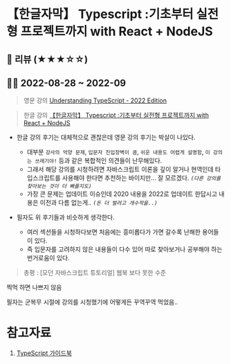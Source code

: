 # 【한글자막】 Typescript :기초부터 실전형 프로젝트까지 with React + NodeJS

## 💛 리뷰 (★★★☆☆)
## 👨‍🎓 2022-08-28 ~ 2022-09

> 영문 강의
[Understanding TypeScript - 2022 Edition](https://www.udemy.com/course/understanding-typescript/#questions/8835948)

> 한글 강의
[【한글자막】 Typescript :기초부터 실전형 프로젝트까지 with React + NodeJS](https://www.udemy.com/course/best-typescript-21/)

- 한글 강의 후기는 대체적으로 괜찮은데 영문 강의 후기는 박살이 나있다.
  - 대부분 `강사의 억양 문제`, `입문자 진입장벽이 큼`, `쉬운 내용도 어렵게 설명함`, `이 강의는 쓰레기야!` 등과 같은 복합적인 의견들이 난무해있다.
  - 그래서 해당 강의를 시청하려면 자바스크립트 이론을 깊이 알거나 현역인데 타입스크립트를 사용해야 한다면 추천하는 바이지만... 잘 모르겠다. _`(다른 강의를 찾아보는 것이 더 빠를지도)`_
  - 가장 큰 문제는 업데이트 이슈인데 2020 내용을 2022로 업데이트 한답시고 내용은 이전과 다름 없는게.. _`(돈 더 벌려고 개수작을..)`_

- 필자도 위 후기들과 비슷하게 생각한다. 
  - 여러 섹션들을 시청하다보면 처음에는 흥미롭다가 가면 갈수록 난해한 용어들이 있다.
  - 즉 입문자를 고려하지 않은 내용들이 다수 있어 따로 찾아보거나 공부해야 하는 번거로움이 있다.

> 총평 : [모던 자바스크립트 튜토리얼] 웹북 보다 못한 수준

찍먹 하면 나쁘지 않음

필자는 군복무 시절에 강의를 시청했기에 어떻게든 꾸역꾸역 먹었음..

# 참고자료
1. [TypeScript 가이드북](https://yamoo9.gitbook.io/typescript/)